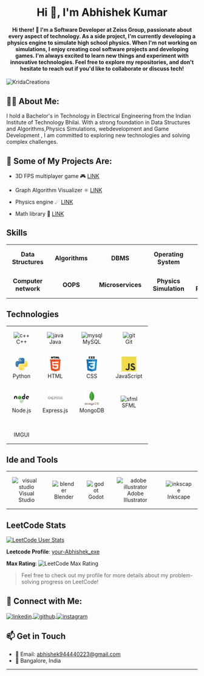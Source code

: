 <h1 align="center">Hi 👋, I'm Abhishek Kumar</h1>

<h4 align="center">Hi there! 👋 I'm a Software Developer at Zeiss Group, passionate about every aspect of technology. As a side project, I'm currently developing a physics engine to simulate high school physics. When I'm not working on simulations, I enjoy creating cool software projects and developing games. I'm always excited to learn new things and experiment with innovative technologies. Feel free to explore my repositories, and don't hesitate to reach out if you'd like to collaborate or discuss tech!</h4>
<p align="left"> <img src="https://komarev.com/ghpvc/?username=KridaCreations&label=Profile%20views&color=0e75b6&style=flat" alt="KridaCreations" /> </p>

## 👨‍💻 About Me:

I hold a Bachelor's in Technology in Electrical Engineering from the Indian Institute of Technology Bhilai. With a strong foundation in Data Structures and Algorithms,Physics Simulations, webdevelopment and Game Development , I am committed to exploring new technologies and solving complex challenges.

## 🚀 Some of My Projects Are:

- 3D FPS multiplayer game 🎮 [LINK](https://www.microsoft.com/en-in/p/sdac-venture-windows-version/9nb0qc19wh93?activetab=pivot:overviewtab)

- Graph Algorithm Visualizer ⚛ [LINK](https://kridacreations.github.io/graph/)

- Physics engine ☄ [LINK](https://github.com/KridaCreations/PunyPhysics)

- Math library 🧮 [LINK](https://github.com/KridaCreations/PunnyMath)

## Skills

<table>
  <tr>
    <td align="center" style="padding: 15px; font-size: 16px; font-weight: bold;">
      Data Structures
    </td>
    <td align="center" style="padding: 15px; font-size: 16px; font-weight: bold;">
      Algorithms
    </td>
    <td align="center" style="padding: 15px; font-size: 16px; font-weight: bold;">
      DBMS
    </td>
    <td align="center" style="padding: 15px; font-size: 16px; font-weight: bold;">
      Operating System
    </td>
    <td align="center" style="padding: 15px; font-size: 16px; font-weight: bold;">
      Low Level Design
    </td>
  </tr>
  <tr>
    <td align="center" style="padding: 15px; font-size: 16px; font-weight: bold;">
      Computer network
    </td>
    <td align="center" style="padding: 15px; font-size: 16px; font-weight: bold;">
      OOPS
    </td>
    <td align="center" style="padding: 15px; font-size: 16px; font-weight: bold;">
      Microservices
    </td>
    <td align="center" style="padding: 15px; font-size: 16px; font-weight: bold;">
      Physics Simulation
    </td>
    <td align="center" style="padding: 15px; font-size: 16px; font-weight: bold;">
      Graphics Programming
    </td>
  </tr>
</table>






## Technologies

<table>
  <tr>
    <td align="center" style="padding: 15px;">
      <img src="https://upload.wikimedia.org/wikipedia/commons/1/18/ISO_C%2B%2B_Logo.svg" alt="c++" width="40" height="40"/>
      <br/>C++
    </td>
    <td align="center" style="padding: 15px;">
      <img src="https://www.vectorlogo.zone/logos/java/java-ar21.svg" alt="java" width="40" height="40"/>
      <br/>Java
    </td>
    <td align="center" style="padding: 15px;">
      <img src="https://www.vectorlogo.zone/logos/mysql/mysql-ar21.svg" alt="mysql" width="40" height="40"/>
      <br/>MySQL
    </td>
    <td align="center" style="padding: 15px;">
      <img src="https://cdn.jsdelivr.net/gh/devicons/devicon/icons/git/git-original.svg" alt="git" width="40" height="40"/>
      <br/>Git
    </td>
  </tr>
  <tr>
    <td align="center" style="padding: 15px;">
      <img src="https://raw.githubusercontent.com/devicons/devicon/master/icons/python/python-original.svg" alt="python" width="40" height="40"/>
      <br/>Python
    </td>
    <td align="center" style="padding: 15px;">
      <img src="https://raw.githubusercontent.com/devicons/devicon/master/icons/html5/html5-original-wordmark.svg" alt="html5" width="40" height="40"/>
      <br/>HTML
    </td>
    <td align="center" style="padding: 15px;">
      <img src="https://raw.githubusercontent.com/devicons/devicon/master/icons/css3/css3-original-wordmark.svg" alt="css3" width="40" height="40"/>
      <br/>CSS
    </td>
    <td align="center" style="padding: 15px;">
      <img src="https://raw.githubusercontent.com/devicons/devicon/master/icons/javascript/javascript-original.svg" alt="javascript" width="40" height="40"/>
      <br/>JavaScript
    </td>
  </tr>
  <tr>
    <td align="center" style="padding: 15px;">
      <img src="https://raw.githubusercontent.com/devicons/devicon/master/icons/nodejs/nodejs-original-wordmark.svg" alt="nodejs" width="40" height="40"/>
      <br/>Node.js
    </td>
    <td align="center" style="padding: 15px;">
      <img src="https://raw.githubusercontent.com/devicons/devicon/master/icons/express/express-original-wordmark.svg" alt="expressjs" width="40" height="40"/>
      <br/>Express.js
    </td>
    <td align="center" style="padding: 15px;">
      <img src="https://raw.githubusercontent.com/devicons/devicon/master/icons/mongodb/mongodb-original-wordmark.svg" alt="mongodb" width="40" height="40"/>
      <br/>MongoDB
    </td>
    <td align="center" style="padding: 15px;">
      <img src="https://www.sfml-dev.org/download/goodies/sfml-logo-small.png" alt="sfml" width="40" height="40"/>
      <br/>SFML
    </td>
  </tr>
  <tr>
    <td align="center" style="padding: 15px;">
      <br/>IMGUI
    </td>
  </tr>
</table>






## Ide and Tools

<table>
  <tr>
    <td align="center" style="padding: 15px;">
      <img src="https://upload.wikimedia.org/wikipedia/commons/5/59/Visual_Studio_Icon_2019.svg" alt="visual studio" width="40" height="40"/>
      <br/>Visual Studio
    </td>
    <td align="center" style="padding: 15px;">
      <img src="https://download.blender.org/branding/community/blender_community_badge_white.svg" alt="blender" width="40" height="40"/>
      <br/>Blender
    </td>
    <td align="center" style="padding: 15px;">
      <img src="https://upload.wikimedia.org/wikipedia/commons/6/6a/Godot_icon.svg" alt="godot" width="40" height="40"/>
      <br/>Godot
    </td>
    <td align="center" style="padding: 15px;">
      <img src="https://www.vectorlogo.zone/logos/adobe_illustrator/adobe_illustrator-icon.svg" alt="adobe illustrator" width="40" height="40"/>
      <br/>Adobe Illustrator
    </td>
    <td align="center" style="padding: 15px;">
      <img src="https://upload.wikimedia.org/wikipedia/commons/0/0d/Inkscape_Logo.svg" alt="inkscape" width="40" height="40"/>
      <br/>Inkscape
    </td>
  </tr>
</table>


## LeetCode Stats

[![LeetCode User Stats](https://leetcode.card.workers.dev/Abhishek_exe?theme=light&font=baloo&extension=activity)](https://leetcode.com/u/Abhishek_exe/)

**Leetcode Profile**: [your-Abhishek_exe](https://leetcode.com/u/Abhishek_exe/)

**Max Rating**: ![LeetCode Max Rating](https://img.shields.io/badge/1994%20-yellow?style=flat)

> Feel free to check out my profile for more details about my problem-solving progress on LeetCode!

## 🔗 Connect with Me:

<p align="left">
  <a href="https://www.linkedin.com/in/abhishek-kumar-984b28285/" target="blank">
    <img align="center" src="https://raw.githubusercontent.com/rahuldkjain/github-profile-readme-generator/master/src/images/icons/Social/linked-in-alt.svg" alt="linkedin" height="30" width="40" />
  </a>
  <a href="https://github.com/KridaCreations" target="blank">
    <img align="center" src="https://raw.githubusercontent.com/rahuldkjain/github-profile-readme-generator/master/src/images/icons/Social/github.svg" alt="github" height="30" width="40" />
  </a>
  <a href="https://www.instagram.com/abhishek01.exe/" target="blank">
    <img align="center" src="https://raw.githubusercontent.com/rahuldkjain/github-profile-readme-generator/master/src/images/icons/Social/instagram.svg" alt="instagram" height="30" width="40" />
  </a>
</p>


## 📫 Get in Touch

- 📧 Email: [abhishek944440223@gmail.com](mailto:abhishek944440223@gmail.com)
- 📍 Bangalore, India

---
